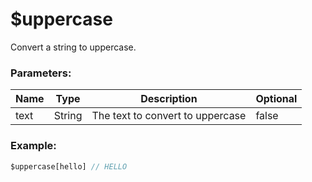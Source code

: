 # $uppercase
Convert a string to uppercase.

### Parameters:
| Name | Type | Description | Optional |
| ---- | ---- | ------------| -------- |
| text | String | The text to convert to uppercase | false |

### Example:
  
```js
$uppercase[hello] // HELLO
```
